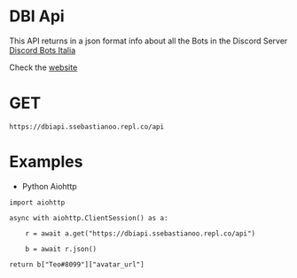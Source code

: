 # DBI Api

This API returns in a json format info about all the Bots in the Discord Server [Discord Bots Italia](https://www.discordbotsitalia.tk/join)

Check the [website](https://dbiapi.ssebastianoo.repl.co)

# GET

`https://dbiapi.ssebastianoo.repl.co/api`

# Examples 

- Python Aiohttp

```
import aiohttp

async with aiohttp.ClientSession() as a:

    r = await a.get("https://dbiapi.ssebastianoo.repl.co/api")
    
    b = await r.json()
    
return b["Teo#8099"]["avatar_url"]
```
